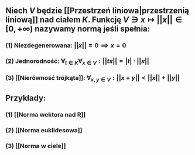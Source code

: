 ## Niech $V$ będzie [[Przestrzeń liniowa|przestrzenią liniową]] nad ciałem $K$. Funkcję $V \ni x \mapsto ||x|| \in [0,+\infty)$ nazywamy **normą** jeśli spełnia:
### (1) **Niezdegenerowana**: $||x|| = 0 \implies x = 0$
### (2) **Jednorodność**: $\forall_{t \in K}  \forall_{x \in V} : ||tx|| = |t|\cdot ||x||$
### (3) **[[Nierówność trójkąta]]**: $\forall_{x,y \in V}: ||x+y||<||x||+||y||$
## **Przykłady**:
### (1) [[Norma wektora nad R]]
### (2) [[Norma euklidesowa]]
### (3) [[Norma w ciele]] 
